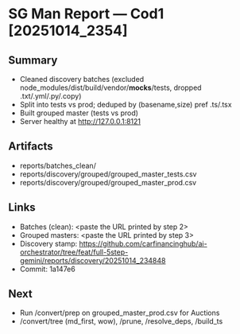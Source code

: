 # SG Man Report — Cod1 [20251014_2354]

## Summary
- Cleaned discovery batches (excluded node_modules/dist/build/vendor/__mocks__/tests, dropped .txt/.yml/.py/.copy)
- Split into tests vs prod; deduped by (basename,size) pref .ts/.tsx
- Built grouped master (tests vs prod)
- Server healthy at http://127.0.0.1:8121

## Artifacts
- reports/batches_clean/
- reports/discovery/grouped/grouped_master_tests.csv
- reports/discovery/grouped/grouped_master_prod.csv

## Links
- Batches (clean): <paste the URL printed by step 2>
- Grouped masters: <paste the URL printed by step 3>
- Discovery stamp: https://github.com/carfinancinghub/ai-orchestrator/tree/feat/full-5step-gemini/reports/discovery/20251014_234848
- Commit: 1a147e6

## Next
- Run /convert/prep on grouped_master_prod.csv for Auctions
- /convert/tree (md_first, wow), /prune, /resolve_deps, /build_ts

